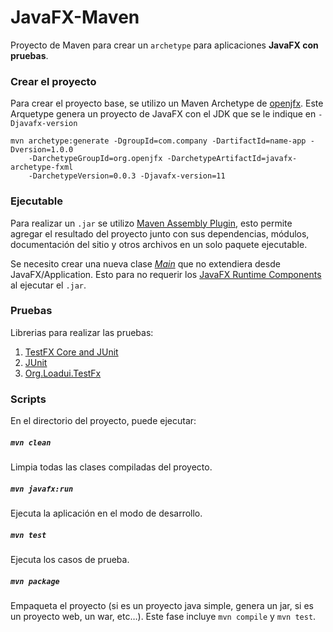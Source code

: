# JavaFX-Maven
Proyecto de Maven para crear un `archetype` para aplicaciones **JavaFX con pruebas**.

### Crear el proyecto
Para crear el proyecto base, se utilizo un Maven Archetype de [openjfx](https://openjfx.io/openjfx-docs/#maven). Este Arquetype genera un proyecto de JavaFX con el JDK que se le indique en `-Djavafx-version`
```
mvn archetype:generate -DgroupId=com.company -DartifactId=name-app -Dversion=1.0.0
    -DarchetypeGroupId=org.openjfx -DarchetypeArtifactId=javafx-archetype-fxml 
    -DarchetypeVersion=0.0.3 -Djavafx-version=11
```

### Ejecutable
Para realizar un `.jar` se utilizo [Maven Assembly Plugin](https://maven.apache.org/plugins/maven-assembly-plugin/usage.html), esto permite agregar el resultado del proyecto junto con sus dependencias, módulos, documentación del sitio y otros archivos en un solo paquete ejecutable.

Se necesito crear una nueva clase [*Main*](/src/main/java/com/svs/Main.java) que no extendiera desde JavaFX/Application. Esto para no requerir los [JavaFX Runtime Components](https://openjfx.io/openjfx-docs/#install-javafx) al ejecutar el `.jar`.

### Pruebas
Librerias para realizar las pruebas:
1. [TestFX Core and JUnit](https://github.com/TestFX/TestFX)
2. [JUnit](http://junit.org/)
3. [Org.Loadui.TestFx](https://github.com/SmartBear/TestFX)

### Scripts
En el directorio del proyecto, puede ejecutar:

##### `mvn clean`
Limpia todas las clases compiladas del proyecto.

##### `mvn javafx:run`
Ejecuta la aplicación en el modo de desarrollo.

##### `mvn test`
Ejecuta los casos de prueba.

##### `mvn package`
Empaqueta el proyecto (si es un proyecto java simple, genera un jar, si es un proyecto web, un war, etc…).
Este fase incluye `mvn compile` y `mvn test`.
